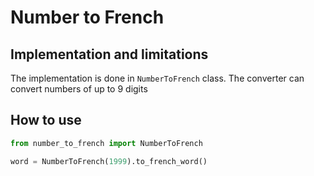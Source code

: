 # Number to French

## Implementation and limitations

The implementation is done in `NumberToFrench` class. The converter can convert numbers of up to 9 digits

## How to use

```python
from number_to_french import NumberToFrench

word = NumberToFrench(1999).to_french_word()
```